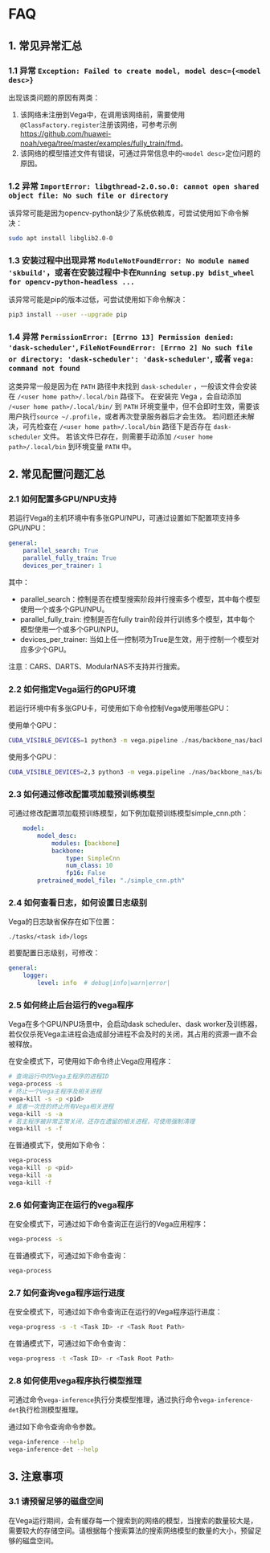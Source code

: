 # FAQ

## 1. 常见异常汇总

### 1.1 异常 `Exception: Failed to create model, model desc={<model desc>}`

出现该类问题的原因有两类：

1. 该网络未注册到Vega中，在调用该网络前，需要使用`@ClassFactory.register`注册该网络，可参考示例<https://github.com/huawei-noah/vega/tree/master/examples/fully_train/fmd>。
2. 该网络的模型描述文件有错误，可通过异常信息中的`<model desc>`定位问题的原因。

### 1.2 异常 `ImportError: libgthread-2.0.so.0: cannot open shared object file: No such file or directory`

该异常可能是因为opencv-python缺少了系统依赖库，可尝试使用如下命令解决：

```bash
sudo apt install libglib2.0-0
```

### 1.3 安装过程中出现异常 `ModuleNotFoundError: No module named 'skbuild'`，或者在安装过程中卡在`Running setup.py bdist_wheel for opencv-python-headless ...`

该异常可能是pip的版本过低，可尝试使用如下命令解决：

```bash
pip3 install --user --upgrade pip
```

### 1.4 异常 `PermissionError: [Errno 13] Permission denied: 'dask-scheduler'`, `FileNotFoundError: [Errno 2] No such file or directory: 'dask-scheduler': 'dask-scheduler'`, 或者 `vega: command not found`

这类异常一般是因为在 `PATH` 路径中未找到 `dask-scheduler` ，一般该文件会安装在 `/<user home path>/.local/bin` 路径下。
在安装完 Vega ，会自动添加 `/<user home path>/.local/bin/` 到 `PATH` 环境变量中，但不会即时生效，需要该用户执行`source ~/.profile`，或者再次登录服务器后才会生效。
若问题还未解决，可先检查在 `/<user home path>/.local/bin` 路径下是否存在 `dask-scheduler` 文件。
若该文件已存在，则需要手动添加 `/<user home path>/.local/bin` 到环境变量 `PATH` 中。

## 2. 常见配置问题汇总

### 2.1 如何配置多GPU/NPU支持

若运行Vega的主机环境中有多张GPU/NPU，可通过设置如下配置项支持多GPU/NPU：

```yaml
general:
    parallel_search: True
    parallel_fully_train: True
    devices_per_trainer: 1
```

其中：

- parallel_search：控制是否在模型搜索阶段并行搜索多个模型，其中每个模型使用一个或多个GPU/NPU。
- parallel_fully_train: 控制是否在fully train阶段并行训练多个模型，其中每个模型使用一个或多个GPU/NPU。
- devices_per_trainer: 当如上任一控制项为True是生效，用于控制一个模型对应多少个GPU。

注意：CARS、DARTS、ModularNAS不支持并行搜索。

### 2.2 如何指定Vega运行的GPU环境

若运行环境中有多张GPU卡，可使用如下命令控制Vega使用哪些GPU：

使用单个GPU：

```bash
CUDA_VISIBLE_DEVICES=1 python3 -m vega.pipeline ./nas/backbone_nas/backbone_nas.yml
```

使用多个GPU：

```bash
CUDA_VISIBLE_DEVICES=2,3 python3 -m vega.pipeline ./nas/backbone_nas/backbone_nas.yml
```

### 2.3 如何通过修改配置项加载预训练模型

可通过修改配置项加载预训练模型，如下例加载预训练模型simple_cnn.pth：

```yaml
    model:
        model_desc:
            modules: [backbone]
            backbone:
                type: SimpleCnn
                num_class: 10
                fp16: False
        pretrained_model_file: "./simple_cnn.pth"
```

### 2.4 如何查看日志，如何设置日志级别

Vega的日志缺省保存在如下位置：

```text
./tasks/<task id>/logs
```

若要配置日志级别，可修改：

```yaml
general:
    logger:
        level: info  # debug|info|warn|error|
```

### 2.5 如何终止后台运行的vega程序

Vega在多个GPU/NPU场景中，会启动dask scheduler、dask worker及训练器，若仅仅杀死Vega主进程会造成部分进程不会及时的关闭，其占用的资源一直不会被释放。

在安全模式下，可使用如下命令终止Vega应用程序：

```bash
# 查询运行中的Vega主程序的进程ID
vega-process -s
# 终止一个Vega主程序及相关进程
vega-kill -s -p <pid>
# 或者一次性的终止所有Vega相关进程
vega-kill -s -a
# 若主程序被非常正常关闭，还存在遗留的相关进程，可使用强制清理
vega-kill -s -f
```

在普通模式下，使用如下命令：

```bash
vega-process
vega-kill -p <pid>
vega-kill -a
vega-kill -f
```

### 2.6 如何查询正在运行的vega程序

在安全模式下，可通过如下命令查询正在运行的Vega应用程序：

```bash
vega-process -s
```

在普通模式下，可通过如下命令查询：

```bash
vega-process
```

### 2.7 如何查询vega程序运行进度

在安全模式下，可通过如下命令查询正在运行的Vega程序运行进度：

```bash
vega-progress -s -t <Task ID> -r <Task Root Path>
```

在普通模式下，可通过如下命令查询：

```bash
vega-progress -t <Task ID> -r <Task Root Path>
```

### 2.8 如何使用vega程序执行模型推理

可通过命令`vega-inference`执行分类模型推理，通过执行命令`vega-inference-det`执行检测模型推理。

通过如下命令查询命令参数。

```bash
vega-inference --help
vega-inference-det --help
```

## 3. 注意事项

### 3.1 请预留足够的磁盘空间

在Vega运行期间，会有缓存每一个搜索到的网络的模型，当搜索的数量较大是，需要较大的存储空间。请根据每个搜索算法的搜索网络模型的数量的大小，预留足够的磁盘空间。
